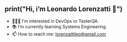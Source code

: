 print("Hi, i’m Leonardo Lorenzatti 👋")
-------------------------------------------
* 👩🏻‍💻 I’m interested in DevOps or TesterQA.
*	📚 I’m currently learning Systems Engineering.
*	📫 How to reach me: lorenzattileo@gmail.com
